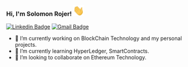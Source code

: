 ### Hi, I'm Solomon Rojer! <img src="https://raw.githubusercontent.com/ABSphreak/ABSphreak/master/gifs/Hi.gif" width="30px">

[![Linkedin Badge](https://img.shields.io/badge/-SolomonRojer-blue?style=flat-square&logo=Linkedin&logoColor=white&link=https://www.linkedin.com/in/solomon-rojer-8b5674213/)](https://www.linkedin.com/in/solomon-rojer-8b5674213/)
[![Gmail Badge](https://img.shields.io/badge/-solomonrojer2395@gmail.com-c14438?style=flat-square&logo=Gmail&logoColor=white&link=mailto:solomonrojer2395@gmail.com)](mailto:solomonrojer2395@gmail.com)

- 🔭 I’m currently working on BlockChain Technology and my personal projects.
- 🌱 I’m currently learning HyperLedger, SmartContracts.
- 👯 I’m looking to collaborate on Ethereum Technology.

<!---
SolomonRojer/SolomonRojer is a ✨ special ✨ repository because its `README.md` (this file) appears on your GitHub profile.
You can click the Preview link to take a look at your changes.
--->
